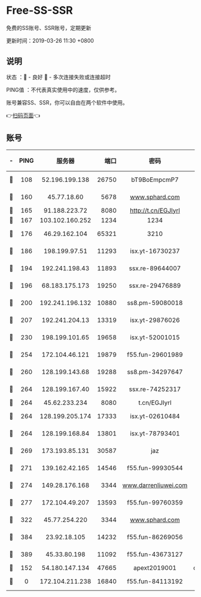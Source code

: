 # Free-SS-SSR

免费的SS账号、SSR账号，定期更新

更新时间：2019-03-26 11:30 +0800

## 说明

状态     ：🙂 - 良好 🙁 - 多次连接失败或连接超时

PING值   ：不代表真实使用中的速度，仅供参考。

账号兼容SS、SSR，你可以自由在两个软件中使用。

👉[扫码页面](https://liesauer.github.io/Free-SS-SSR/)👈

## 账号

|-|PING|服务器|端口|密码|加密方式|区域|
|:----:|:----:|:-----:|-----:|:----:|:----:|:----:|
|🙂|108|52.196.199.138|26750|bT9BoEmpcmP7|aes-256-cfb|JP|
|🙂|160|45.77.18.60|5678|www.sphard.com|aes-256-cfb|JP|
|🙂|165|91.188.223.72|8080|http://t.cn/EGJIyrl|rc4-md5|RU|
|🙂|167|103.102.160.252|1234|1234|rc4-md5|JP|
|🙂|176|46.29.162.104|65321|3210|aes-256-ctr|RU|
|🙂|186|198.199.97.51|11293|isx.yt-16730237|aes-256-cfb|US|
|🙂|194|192.241.198.43|11893|ssx.re-89644007|aes-256-cfb|US|
|🙂|196|68.183.175.173|19250|ssx.re-29476889|aes-256-cfb|US|
|🙂|200|192.241.196.132|10880|ss8.pm-59080018|aes-256-cfb|US|
|🙂|207|192.241.204.13|13319|isx.yt-29876026|aes-256-cfb|US|
|🙂|230|198.199.101.65|19658|isx.yt-52001015|aes-256-cfb|US|
|🙂|254|172.104.46.121|19879|f55.fun-29601989|aes-256-cfb|SG|
|🙂|260|128.199.143.68|19288|ss8.pm-34297647|aes-256-cfb|SG|
|🙂|264|128.199.167.40|15922|ssx.re-74252317|aes-256-cfb|SG|
|🙂|264|45.62.233.234|8080|t.cn/EGJIyrl|rc4-md5|CA|
|🙂|264|128.199.205.174|17333|isx.yt-02610484|aes-256-cfb|SG|
|🙂|264|128.199.168.84|13801|isx.yt-78793401|aes-256-cfb|SG|
|🙂|269|173.193.85.131|30587|jaz|aes-256-cfb|US|
|🙂|271|139.162.42.165|14546|f55.fun-99930544|aes-256-cfb|SG|
|🙂|274|149.28.176.168|3344|www.darrenliuwei.com|aes-256-cfb|AU|
|🙂|277|172.104.49.207|13593|f55.fun-99760359|aes-256-cfb|SG|
|🙂|322|45.77.254.220|3344|www.sphard.com|aes-256-cfb|SG|
|🙂|384|23.92.18.105|14232|f55.fun-86269056|aes-256-cfb|US|
|🙂|389|45.33.80.198|11092|f55.fun-43673127|aes-256-cfb|US|
|🙁|152|54.180.147.134|47665|apext2019001|chacha20|KR|
|🙁|0|172.104.211.238|16840|f55.fun-84113192|aes-256-cfb|US|
